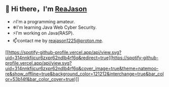 ## 👋 Hi there，I'm <a href="https://reajason.eu.org" target="_blank">ReaJason</a>

- 🔥I'm a programming amateur.
- ❄I'm learning Java Web Cyber Security.
- ⚡I'm working on Java(RASP).
- 📫contact me by reajason1225@proton.me.

[[https://spotify-github-profile.vercel.app/api/view.svg?uid=314nnkfijcur6zxpr62ndlb4rf6q&redirect=true][https://spotify-github-profile.vercel.app/api/view.svg?uid=314nnkfijcur6zxpr62ndlb4rf6q&cover_image=true&theme=natemoo-re&show_offline=true&background_color=121212&interchange=true&bar_color=53b14f&bar_color_cover=true)]]
